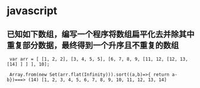 # javascript 


 ##  已知如下数组，编写一个程序将数组扁平化去并除其中重复部分数据，最终得到一个升序且不重复的数组

     var arr = [ [1, 2, 2], [3, 4, 5, 5], [6, 7, 8, 9, [11, 12, [12, 13, [14] ] ] ], 10];
    
     Array.from(new Set(arr.flat(Infinity))).sort((a,b)=>{ return a-b})===> (14) [1, 2, 3, 4, 5, 6, 7, 8, 9, 10, 11, 12, 13, 14]